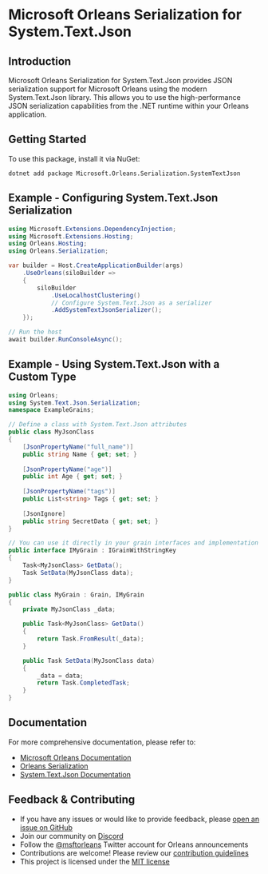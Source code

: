 # Microsoft Orleans Serialization for System.Text.Json

## Introduction
Microsoft Orleans Serialization for System.Text.Json provides JSON serialization support for Microsoft Orleans using the modern System.Text.Json library. This allows you to use the high-performance JSON serialization capabilities from the .NET runtime within your Orleans application.

## Getting Started
To use this package, install it via NuGet:

```shell
dotnet add package Microsoft.Orleans.Serialization.SystemTextJson
```

## Example - Configuring System.Text.Json Serialization
```csharp
using Microsoft.Extensions.DependencyInjection;
using Microsoft.Extensions.Hosting;
using Orleans.Hosting;
using Orleans.Serialization;

var builder = Host.CreateApplicationBuilder(args)
    .UseOrleans(siloBuilder =>
    {
        siloBuilder
            .UseLocalhostClustering()
            // Configure System.Text.Json as a serializer
            .AddSystemTextJsonSerializer();
    });

// Run the host
await builder.RunConsoleAsync();
```

## Example - Using System.Text.Json with a Custom Type
```csharp
using Orleans;
using System.Text.Json.Serialization;
namespace ExampleGrains;

// Define a class with System.Text.Json attributes
public class MyJsonClass
{
    [JsonPropertyName("full_name")]
    public string Name { get; set; }
    
    [JsonPropertyName("age")]
    public int Age { get; set; }
    
    [JsonPropertyName("tags")]
    public List<string> Tags { get; set; }
    
    [JsonIgnore]
    public string SecretData { get; set; }
}

// You can use it directly in your grain interfaces and implementation
public interface IMyGrain : IGrainWithStringKey
{
    Task<MyJsonClass> GetData();
    Task SetData(MyJsonClass data);
}

public class MyGrain : Grain, IMyGrain
{
    private MyJsonClass _data;

    public Task<MyJsonClass> GetData()
    {
        return Task.FromResult(_data);
    }

    public Task SetData(MyJsonClass data)
    {
        _data = data;
        return Task.CompletedTask;
    }
}
```

## Documentation
For more comprehensive documentation, please refer to:
- [Microsoft Orleans Documentation](https://learn.microsoft.com/dotnet/orleans/)
- [Orleans Serialization](https://learn.microsoft.com/en-us/dotnet/orleans/host/configuration-guide/serialization)
- [System.Text.Json Documentation](https://learn.microsoft.com/en-us/dotnet/standard/serialization/system-text-json/overview)

## Feedback & Contributing
- If you have any issues or would like to provide feedback, please [open an issue on GitHub](https://github.com/dotnet/orleans/issues)
- Join our community on [Discord](https://aka.ms/orleans-discord)
- Follow the [@msftorleans](https://twitter.com/msftorleans) Twitter account for Orleans announcements
- Contributions are welcome! Please review our [contribution guidelines](https://github.com/dotnet/orleans/blob/main/CONTRIBUTING.md)
- This project is licensed under the [MIT license](https://github.com/dotnet/orleans/blob/main/LICENSE)